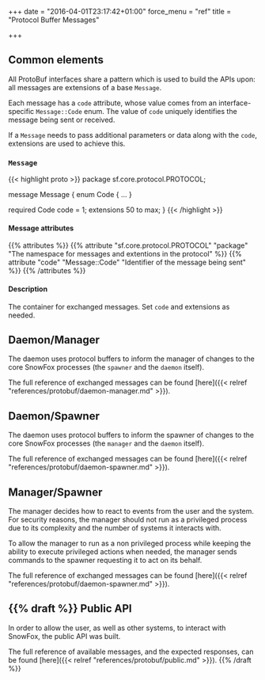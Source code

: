 +++
date = "2016-04-01T23:17:42+01:00"
force_menu = "ref"
title = "Protocol Buffer Messages"

+++


Common elements
---------------
All ProtoBuf interfaces share a pattern which is used to build the
APIs upon: all messages are extensions of a base `Message`.

Each message has a `code` attribute, whose value comes from an
interface-specific `Message::Code` enum.
The value of `code` uniquely identifies the message being sent or
received.

If a `Message` needs to pass additional parameters or data along
with the `code`, extensions are used to achieve this.

### `Message`
{{< highlight proto >}}
package sf.core.protocol.PROTOCOL;

message Message {
  enum Code { ... }

  required Code code = 1;
  extensions 50 to max;
}
{{< /highlight >}}

#### Message attributes
{{% attributes %}}
{{% attribute
  "sf.core.protocol.PROTOCOL"
  "package"
  "The namespace for messages and extentions in the protocol"
%}}
{{% attribute
  "code"
  "Message::Code"
  "Identifier of the message being sent"
%}}
{{% /attributes %}}

#### Description
The container for exchanged messages.
Set `code` and extensions as needed.


Daemon/Manager
--------------
The daemon uses protocol buffers to inform the manager of changes
to the core SnowFox processes (the `spawner` and the `daemon` itself).

The full reference of exchanged messages can be found
[here]({{< relref "references/protobuf/daemon-manager.md" >}}).


Daemon/Spawner
--------------
The daemon uses protocol buffers to inform the spawner of changes
to the core SnowFox processes (the `manager` and the `daemon` itself).

The full reference of exchanged messages can be found
[here]({{< relref "references/protobuf/daemon-spawner.md" >}}).


Manager/Spawner
--------------
The manager decides how to react to events from the user and the system.
For security reasons, the manager should not run as a privileged process due to
its complexity and the number of systems it interacts with.

To allow the manager to run as a non privileged process while keeping the
ability to execute privileged actions when needed, the manager sends commands
to the spawner requesting it to act on its behalf.

The full reference of exchanged messages can be found
[here]({{< relref "references/protobuf/daemon-spawner.md" >}}).


{{% draft %}}
Public API
----------
In order to allow the user, as well as other systems, to interact
with SnowFox, the public API was built.

The full reference of available messages, and the expected
responses, can be found [here]({{< relref "references/protobuf/public.md" >}}).
{{% /draft %}}
